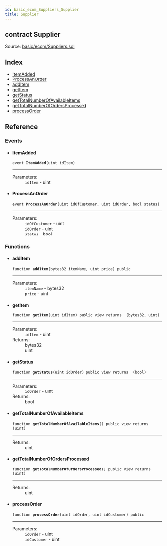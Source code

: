 ```yaml
---
id: basic_ecom_Suppliers_Supplier
title: Supplier
---
```


<div class="contract-doc"><div class="contract"><h2 class="contract-header"><span class="contract-kind">contract</span> Supplier</h2><div class="source">Source: <a href="https://github.com/FriendlyUser/solidity-smart-contracts.git//blob/v0.1.0/contracts/basic/ecom/Suppliers.sol" target="_blank">basic/ecom/Suppliers.sol</a></div></div><div class="index"><h2>Index</h2><ul><li><a href="basic_ecom_Suppliers_Supplier.html#ItemAdded">ItemAdded</a></li><li><a href="basic_ecom_Suppliers_Supplier.html#ProcessAnOrder">ProcessAnOrder</a></li><li><a href="basic_ecom_Suppliers_Supplier.html#addItem">addItem</a></li><li><a href="basic_ecom_Suppliers_Supplier.html#getItem">getItem</a></li><li><a href="basic_ecom_Suppliers_Supplier.html#getStatus">getStatus</a></li><li><a href="basic_ecom_Suppliers_Supplier.html#getTotalNumberOfAvailableItems">getTotalNumberOfAvailableItems</a></li><li><a href="basic_ecom_Suppliers_Supplier.html#getTotalNumberOfOrdersProcessed">getTotalNumberOfOrdersProcessed</a></li><li><a href="basic_ecom_Suppliers_Supplier.html#processOrder">processOrder</a></li></ul></div><div class="reference"><h2>Reference</h2><div class="events"><h3>Events</h3><ul><li><div class="item event"><span id="ItemAdded" class="anchor-marker"></span><h4 class="name">ItemAdded</h4><div class="body"><code class="signature">event <strong>ItemAdded</strong><span>(uint idItem) </span></code><hr/><dl><dt><span class="label-parameters">Parameters:</span></dt><dd><div><code>idItem</code> - uint</div></dd></dl></div></div></li><li><div class="item event"><span id="ProcessAnOrder" class="anchor-marker"></span><h4 class="name">ProcessAnOrder</h4><div class="body"><code class="signature">event <strong>ProcessAnOrder</strong><span>(uint idOfCustomer, uint idOrder, bool status) </span></code><hr/><dl><dt><span class="label-parameters">Parameters:</span></dt><dd><div><code>idOfCustomer</code> - uint</div><div><code>idOrder</code> - uint</div><div><code>status</code> - bool</div></dd></dl></div></div></li></ul></div><div class="functions"><h3>Functions</h3><ul><li><div class="item function"><span id="addItem" class="anchor-marker"></span><h4 class="name">addItem</h4><div class="body"><code class="signature">function <strong>addItem</strong><span>(bytes32 itemName, uint price) </span><span>public </span></code><hr/><dl><dt><span class="label-parameters">Parameters:</span></dt><dd><div><code>itemName</code> - bytes32</div><div><code>price</code> - uint</div></dd></dl></div></div></li><li><div class="item function"><span id="getItem" class="anchor-marker"></span><h4 class="name">getItem</h4><div class="body"><code class="signature">function <strong>getItem</strong><span>(uint idItem) </span><span>public </span><span>view </span><span>returns  (bytes32, uint) </span></code><hr/><dl><dt><span class="label-parameters">Parameters:</span></dt><dd><div><code>idItem</code> - uint</div></dd><dt><span class="label-return">Returns:</span></dt><dd>bytes32</dd><dd>uint</dd></dl></div></div></li><li><div class="item function"><span id="getStatus" class="anchor-marker"></span><h4 class="name">getStatus</h4><div class="body"><code class="signature">function <strong>getStatus</strong><span>(uint idOrder) </span><span>public </span><span>view </span><span>returns  (bool) </span></code><hr/><dl><dt><span class="label-parameters">Parameters:</span></dt><dd><div><code>idOrder</code> - uint</div></dd><dt><span class="label-return">Returns:</span></dt><dd>bool</dd></dl></div></div></li><li><div class="item function"><span id="getTotalNumberOfAvailableItems" class="anchor-marker"></span><h4 class="name">getTotalNumberOfAvailableItems</h4><div class="body"><code class="signature">function <strong>getTotalNumberOfAvailableItems</strong><span>() </span><span>public </span><span>view </span><span>returns  (uint) </span></code><hr/><dl><dt><span class="label-return">Returns:</span></dt><dd>uint</dd></dl></div></div></li><li><div class="item function"><span id="getTotalNumberOfOrdersProcessed" class="anchor-marker"></span><h4 class="name">getTotalNumberOfOrdersProcessed</h4><div class="body"><code class="signature">function <strong>getTotalNumberOfOrdersProcessed</strong><span>() </span><span>public </span><span>view </span><span>returns  (uint) </span></code><hr/><dl><dt><span class="label-return">Returns:</span></dt><dd>uint</dd></dl></div></div></li><li><div class="item function"><span id="processOrder" class="anchor-marker"></span><h4 class="name">processOrder</h4><div class="body"><code class="signature">function <strong>processOrder</strong><span>(uint idOrder, uint idCustomer) </span><span>public </span></code><hr/><dl><dt><span class="label-parameters">Parameters:</span></dt><dd><div><code>idOrder</code> - uint</div><div><code>idCustomer</code> - uint</div></dd></dl></div></div></li></ul></div></div></div>
